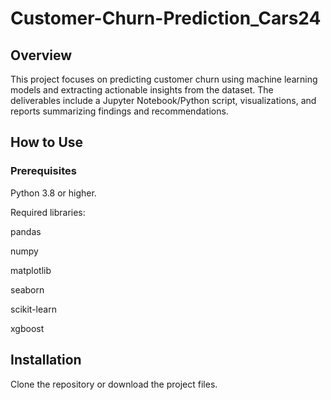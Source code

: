 # Customer-Churn-Prediction_Cars24
## Overview

This project focuses on predicting customer churn using machine learning models and extracting actionable insights from the dataset. The deliverables include a Jupyter Notebook/Python script, visualizations, and reports summarizing findings and recommendations.

## How to Use

### Prerequisites

Python 3.8 or higher.

Required libraries:

pandas

numpy

matplotlib

seaborn

scikit-learn

xgboost

## Installation

Clone the repository or download the project files.
